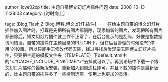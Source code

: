 author: love02xp title: 主题自带博文幻灯片插件问题 date: 2008-10-13 11:28:03 category: [时时向上]

tags: [Blog,Flash,Z-Blog,博客,博文,幻灯,插件]
　　    在给主题自带的博文幻灯片插件加入图片时，打算是先把所有图片都删除，现添加新的图片，发现把所有图片都删除后，博文幻灯片插件就工作不正常了，在后台显示的是乱码，好像是指数据访问错误，自带的插件在主题目录的PLUGIN下，但在后台管理的时候没有“停用”的设置，所以只能手工修改代码去除，经过寻找后发现要去除博文幻灯片插件，只要把主题的模板文件夹（TEMPLATE）下default.html中的“<#CACHE_INCLUDE_PINKTIME#>”去掉就可以了。再到论坛中下载一个博文幻灯片插件的最新版安装，重新加入到侧边栏即可，并且下载的插件是最新版的，比主题自带的插件多了一些控制选项，使用上也更加的灵活。

